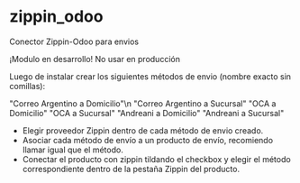 # zippin_odoo
Conector Zippin-Odoo para envios

¡Modulo en desarrollo! No usar en producción

Luego de instalar crear los siguientes métodos de envio (nombre exacto sin comillas):

"Correo Argentino a Domicilio"\n
"Correo Argentino a Sucursal"
"OCA a Domicilio"
"OCA a Sucursal"
"Andreani a Domicilio"
"Andreani a Sucursal"

- Elegir proveedor Zippin dentro de cada método de envio creado.
- Asociar cada método de envío a un producto de envío, recomiendo llamar igual que el método.
- Conectar el producto con zippin tildando el checkbox y elegir el método correspondiente dentro de la pestaña Zippin del producto.
